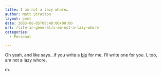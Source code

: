 ```yaml
---
title: I am not a lazy whore…
author: Matt Stratton
layout: post
date: 2003-06-05T09:49:00+00:00
url: /life-in-general/i-am-not-a-lazy-whore
categories:
  - Personal

---
```

Oh yeah, and like says&#8230;if you write a [bio][1] for me, I&#8217;ll write one for you. I, too, am not a lazy whore.

m.

 [1]: http://www.livejournal.com/users/mugsy1274/135753.html